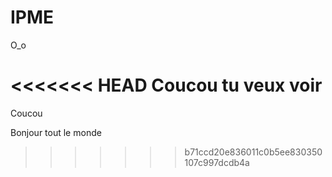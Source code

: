 # IPME

O_o

<<<<<<< HEAD
Coucou tu veux voir
=======
Coucou

Bonjour tout le monde
>>>>>>> b71ccd20e836011c0b5ee830350107c997dcdb4a
